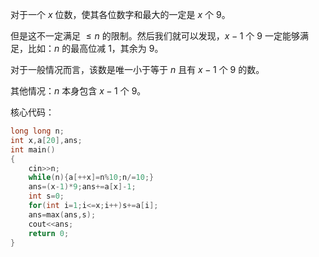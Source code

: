 对于一个 $x$ 位数，使其各位数字和最大的一定是 $x$ 个 $9$。

但是这不一定满足 $\le n$ 的限制。然后我们就可以发现，$x-1$ 个 $9$ 一定能够满足，比如：$n$ 的最高位减 $1$，其余为 $9$。

对于一般情况而言，该数是唯一小于等于 $n$ 且有 $x-1$ 个 $9$ 的数。

其他情况：$n$ 本身包含 $x-1$ 个 $9$。

核心代码：

```cpp
long long n;
int x,a[20],ans;
int main()
{
	cin>>n;
	while(n){a[++x]=n%10;n/=10;}
	ans=(x-1)*9;ans+=a[x]-1;
	int s=0;
	for(int i=1;i<=x;i++)s+=a[i];
	ans=max(ans,s);
	cout<<ans;
	return 0;
}
```
